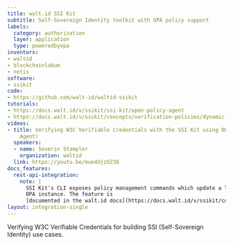 ```yaml
---
title: walt.id SSI Kit
subtitle: Self-Sovereign Identity toolkit with OPA policy support
labels:
  category: authorization
  layer: application
  type: poweredbyopa
inventors:
- waltid
- blockchainlabum
- netis
software:
- ssikit
code:
- https://github.com/walt-id/waltid-ssikit
tutorials:
- https://docs.walt.id/v/ssikit/ssi-kit/open-policy-agent
- https://docs.walt.id/v/ssikit/concepts/verification-policies/dynamic-policies
videos:
- title: Verifying W3C Verifiable Credentials with the SSI Kit using OPA (Open Policy
    Agent)
  speakers:
  - name: Severin Stampler
    organization: waltid
  link: https://youtu.be/mue4UjzOZ3Q
docs_features:
  rest-api-integration:
    note: |
      SSI Kit's CLI exposes policy management commands which update a local
      OPA instance. The feature is
      [documented in the walt.id docs](https://docs.walt.id/v/ssikit/concepts/open-policy-agent).
layout: integration-single
---
```

Verifying W3C Verifiable Credentials for building SSI (Self-Sovereign Identity) use cases.

